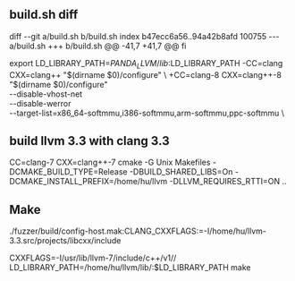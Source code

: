 
## build.sh diff
diff --git a/build.sh b/build.sh
index b47ecc6a56..94a42b8afd 100755
--- a/build.sh
+++ b/build.sh
@@ -41,7 +41,7 @@ fi
 
 
 export LD_LIBRARY_PATH=${PANDA_LLVM}/lib:$LD_LIBRARY_PATH
-CC=clang CXX=clang++ "$(dirname $0)/configure" \
+CC=clang-8 CXX=clang++-8 "$(dirname $0)/configure" \
     --disable-vhost-net \
     --disable-werror \
     --target-list=x86_64-softmmu,i386-softmmu,arm-softmmu,ppc-softmmu \



## build llvm 3.3 with clang 3.3
CC=clang-7 CXX=clang++-7 cmake -G Unix Makefiles -DCMAKE_BUILD_TYPE=Release -DBUILD_SHARED_LIBS=On -DCMAKE_INSTALL_PREFIX=/home/hu/llvm -DLLVM_REQUIRES_RTTI=ON  ..

## Make
./fuzzer/build/config-host.mak:CLANG_CXXFLAGS:=-I/home/hu/llvm-3.3.src/projects/libcxx/include

CXXFLAGS=-I/usr/lib/llvm-7/include/c++/v1// LD_LIBRARY_PATH=/home/hu/llvm/lib/:$LD_LIBRARY_PATH  make
